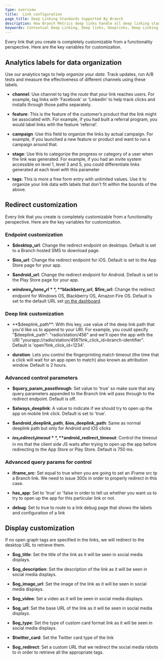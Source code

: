 ```yaml
---
type: overview
title:  Link configuration
page_title: Deep Linking Standards Supported By Branch
description: How Branch Metrics deep links handle all deep linking standards and app portals automatically – whether it's Facebook, Apple, Twitter or Pinterest.
keywords: Contextual Deep Linking, Deep links, Deeplinks, Deep Linking, Deeplinking, Deferred Deep Linking, Deferred Deeplinking, Google App Indexing, Google App Invites, Apple Universal Links, Apple Spotlight Search, Facebook App Links, AppLinks, Deepviews, Deep views, Documentation, Docs, How to, Standards, Web SDK, SDK
---
```


Every link that you create is completely customizable from a functionality perspective. Here are the key variables for customization.

## Analytics labels for data organization

Use our analytics tags to help _organize your data_. Track updates, run A/B tests and measure the effectiveness of different channels using these labels.

- **channel**: Use channel to tag the _route_ that your link reaches users. For example, tag links with ‘Facebook’ or ‘LinkedIn’ to help track clicks and installs through those paths separately.

- **feature**: This is the feature of the customer’s product that the link might be associated with. For example, if you had built a referral program, you would label links with the feature ‘referral’.

- **campaign** :Use this field to organize the links by actual campaign. For example, if you launched a new feature or product and want to run a campaign around that.

- **stage**: Use this to categorize the progress or category of a user when the link was generated. For example, if you had an invite system accessible on level 1, level 3 and 5, you could differentiate links generated at each level with this parameter

- **tags**: This is more a free form entry with unlimited values. Use it to organize your link data with labels that don't fit within the bounds of the above.


## Redirect customization

Every link that you create is completely customizable from a functionality perspective. Here are the key variables for customization.

### Endpoint customization

- **$desktop_url**: Change the redirect endpoint on desktops. Default is set to a Branch hosted SMS to download page.

- **$ios_url**: Change the redirect endpoint for iOS. Default is set to the App Store page for your app.

- **$android_url**: Change the redirect endpoint for Android. Default is set to the Play Store page for your app.

- **$windows_phone_url**, **$blackberry_url**, **$fire_url**: Change the redirect endpoint for Windows OS, Blackberry OS, Amazon Fire OS. Default is set to the default URL set [on the dashboard](https://dashboard.branch.io/#/settings/link).

### Deep link customization

- **$deeplink_path**:  With this key, use value of the deep link path that you'd like us to append to your URI. For example, you could specify "$deeplink_path": "radio/station/456" and we'll open the app with the URI "yourapp://radio/station/456?link_click_id=branch-identifier". Default is 'open?link_click_id=1234'.

- **duration**: Lets you control the fingerprinting match timeout (the time that a click will wait for an app open to match) also known as attribution window. Default is 2 hours.

### Advanced control parameters

- **$query_param_passthrough**: Set value to 'true' so make sure that any query parameters appended to the Branch link will pass through to the redirect endpoint. Default is off.

- **$always_deeplink**: A value to indicate if we should try to open up the app on mobile link click. Default is set to 'true'.

- **$android_deeplink_path**, **&ios_deeplink_path**: Same as normal deeplink path but only for Android and iOS clicks

- **$ios_redirect_timeout**, **$android_redirect_timeout**: Control the timeout in ms that the client side JS waits after trying to open up the app before redirecting to the App Store or Play Store. Default is 750 ms.

### Advanced query params for control

- **iframe_src**: Set equal to true when you are going to set an iFrame src tp a Branch link. We need to issue 300s in order to properly redirect in this case.

- **has_app**: Set to 'true' or 'false in order to tell us whether you want us to try to open up the app for this particular link or not. 

- **debug**: Set to true to route to a link debug page that shows the labels and configuration of a link

## Display customization

If no open graph tags are specified in the links, we will redirect to the desktop URL to retrieve them. 

- **$og_title**: Set the title of the link as it will be seen in social media displays.

- **$og_description**: Set the description of the link as it will be seen in social media displays.

- **$og_image_url**: Set the image of the link as it will be seen in social media displays.

- **$og_video**: Set a video as it will be seen in social media displays.

- **$og_url**: Set the base URL of the link as it will be seen in social media displays.

- **$og_type**: Set the type of custom card format link as it will be seen in social media displays.

- **$twitter_card**: Set the Twitter card type of the link

- **$og_redirect**: Set a custom URL that we redirect the social media robots to in order to retrieve all the appropriate tags.